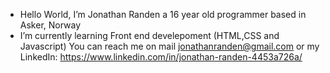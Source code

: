 - Hello World, I’m Jonathan Randen a 16 year old programmer based in Asker, Norway
-  I’m currently learning Front end develepoment (HTML,CSS and Javascript)
You can reach me on mail jonathanranden@gmail.com or my LinkedIn: https://www.linkedin.com/in/jonathan-randen-4453a726a/


<!---
JRanden/JRanden is a ✨ special ✨ repository because its `README.md` (this file) appears on your GitHub profile.
You can click the Preview link to take a look at your changes.
--->
